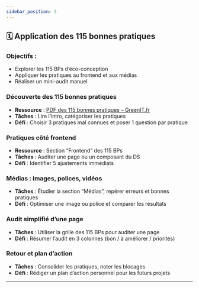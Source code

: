 ```yaml
---
sidebar_position: 3
---
```


## 🗓️ Application des 115 bonnes pratiques

### Objectifs :
- Explorer les 115 BPs d’éco-conception
- Appliquer les pratiques au frontend et aux médias
- Réaliser un mini-audit manuel

### Découverte des 115 bonnes pratiques
- **Ressource** : [PDF des 115 bonnes pratiques – GreenIT.fr](https://collectif.greenit.fr/ecoconception-web/)
- **Tâches** : Lire l’intro, catégoriser les pratiques
- **Défi** : Choisir 3 pratiques mal connues et poser 1 question par pratique

### Pratiques côté frontend
- **Ressource** : Section “Frontend” des 115 BPs
- **Tâches** : Auditer une page ou un composant du DS
- **Défi** : Identifier 5 ajustements immédiats

### Médias : images, polices, vidéos
- **Tâches** : Étudier la section “Médias”, repérer erreurs et bonnes pratiques
- **Défi** : Optimiser une image ou police et comparer les résultats

### Audit simplifié d’une page
- **Tâches** : Utiliser la grille des 115 BPs pour auditer une page
- **Défi** : Résumer l’audit en 3 colonnes (bon / à améliorer / priorités)

### Retour et plan d’action
- **Tâches** : Consolider les pratiques, noter les blocages
- **Défi** : Rédiger un plan d’action personnel pour les futurs projets

---